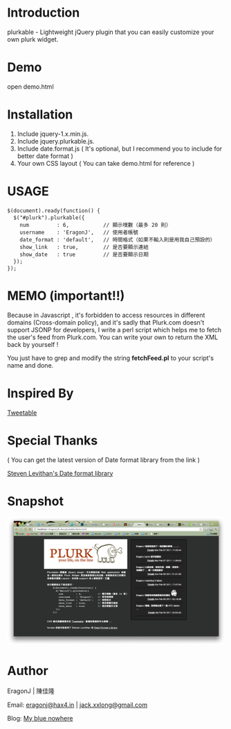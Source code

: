 Introduction
============

plurkable - Lightweight jQuery plugin that you can easily customize your own plurk widget.

Demo
====

open demo.html

Installation
============

1. Include jquery-1.x.min.js.
2. Include jquery.plurkable.js.
3. Include date.format.js ( It's optional, but I recommend you to include for better date format )
4. Your own CSS layout ( You can take demo.html for reference )

USAGE
=====

    $(document).ready(function() {
      $("#plurk").plurkable({
        num         : 6,           // 顯示噗數（最多 20 則）
        username    : 'EragonJ',   // 使用者帳號
        date_format : 'default',   // 時間格式（如果不輸入則是用我自己預設的）
        show_link   : true,        // 是否要顯示連結
        show_date   : true         // 是否要顯示日期
      });
    });

MEMO (important!!)
==================

Because in Javascript , it's forbidden to access resources in different domains (Cross-domain policy), 
and it's sadly that Plurk.com doesn't support JSONP for developers, I write a perl script which helps 
me to fetch the user's feed from Plurk.com. You can write your own to return the XML back by yourself !


You just have to grep and modify the string **fetchFeed.pl** to your script's name and done.

Inspired By
===========

[Tweetable](http://plugins.theodin.co.uk/jquery/tweetable/tweetable.1.6/index.html)

Special Thanks
==============

( You can get the latest version of Date format library from the link )

[Steven Levithan's Date format library](http://blog.stevenlevithan.com/archives/date-time-format)

Snapshot
========

![plurkable Snapshot](https://github.com/EragonJ/plurkable/raw/master/snap/plurkable.png)

Author
======
EragonJ | 陳佳隆

Email: eragonj@hax4.in | jack.xxlong@gmail.com

Blog: [My blue nowhere](http://eragonj.hax4.in)
